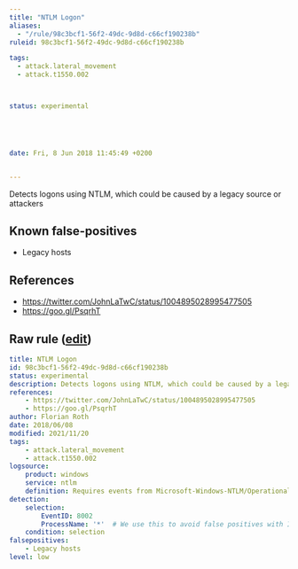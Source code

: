 ```yaml
---
title: "NTLM Logon"
aliases:
  - "/rule/98c3bcf1-56f2-49dc-9d8d-c66cf190238b"
ruleid: 98c3bcf1-56f2-49dc-9d8d-c66cf190238b

tags:
  - attack.lateral_movement
  - attack.t1550.002



status: experimental





date: Fri, 8 Jun 2018 11:45:49 +0200


---
```


Detects logons using NTLM, which could be caused by a legacy source or attackers

<!--more-->


## Known false-positives

* Legacy hosts



## References

* https://twitter.com/JohnLaTwC/status/1004895028995477505
* https://goo.gl/PsqrhT


## Raw rule ([edit](https://github.com/SigmaHQ/sigma/edit/master/rules/windows/builtin/ntlm/win_susp_ntlm_auth.yml))
```yaml
title: NTLM Logon
id: 98c3bcf1-56f2-49dc-9d8d-c66cf190238b
status: experimental
description: Detects logons using NTLM, which could be caused by a legacy source or attackers
references:
    - https://twitter.com/JohnLaTwC/status/1004895028995477505
    - https://goo.gl/PsqrhT
author: Florian Roth
date: 2018/06/08
modified: 2021/11/20
tags:
    - attack.lateral_movement
    - attack.t1550.002
logsource:
    product: windows
    service: ntlm
    definition: Requires events from Microsoft-Windows-NTLM/Operational
detection:
    selection:
        EventID: 8002
        ProcessName: '*'  # We use this to avoid false positives with ID 8002 on other log sources if the logsource isn't set correctly
    condition: selection
falsepositives:
    - Legacy hosts
level: low

```
